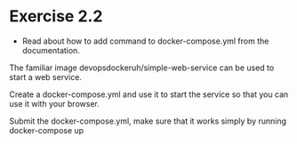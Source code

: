 # Exercise 2.2

- Read about how to add command to docker-compose.yml from the documentation.

The familiar image devopsdockeruh/simple-web-service can be used to start a web service.

Create a docker-compose.yml and use it to start the service so that you can use it with your browser.

Submit the docker-compose.yml, make sure that it works simply by running docker-compose up